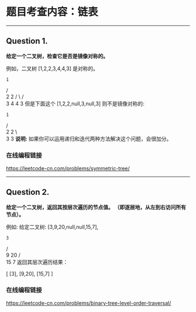# 题目考查内容：链表
---
## Question 1.
**给定一个二叉树，检查它是否是镜像对称的。**

例如，二叉树 [1,2,2,3,4,4,3] 是对称的。

    1
   / \
  2   2
 / \ / \
3  4 4  3
但是下面这个 [1,2,2,null,3,null,3] 则不是镜像对称的:

    1
   / \
  2   2
   \   \
   3    3
**说明:**
如果你可以运用递归和迭代两种方法解决这个问题，会很加分。

### 在线编程链接

https://leetcode-cn.com/problems/symmetric-tree/

---
## Question 2.
**给定一个二叉树，返回其按层次遍历的节点值。 （即逐层地，从左到右访问所有节点）。**

例如:
给定二叉树: [3,9,20,null,null,15,7],

    3
   / \
  9  20
    /  \
   15   7
返回其层次遍历结果：

[
  [3],
  [9,20],
  [15,7]
]

### 在线编程链接

https://leetcode-cn.com/problems/binary-tree-level-order-traversal/